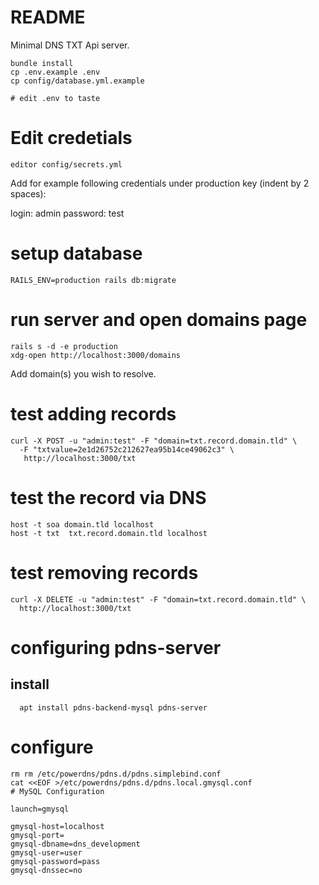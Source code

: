 # README

Minimal DNS TXT Api server.

```
bundle install
cp .env.example .env
cp config/database.yml.example

# edit .env to taste
```


# Edit credetials

```
editor config/secrets.yml
```

Add for example following credentials under production key (indent by 2 spaces):

  login: admin
  password: test

# setup database

```
RAILS_ENV=production rails db:migrate
```

# run server and open domains page

```
rails s -d -e production
xdg-open http://localhost:3000/domains
```

Add domain(s) you wish to resolve.



# test adding records

```
curl -X POST -u "admin:test" -F "domain=txt.record.domain.tld" \
  -F "txtvalue=2e1d26752c212627ea95b14ce49062c3" \
   http://localhost:3000/txt
```


# test the record via DNS

```
host -t soa domain.tld localhost
host -t txt  txt.record.domain.tld localhost
```

# test removing records

```
curl -X DELETE -u "admin:test" -F "domain=txt.record.domain.tld" \
  http://localhost:3000/txt
```

# configuring pdns-server

## install

```
  apt install pdns-backend-mysql pdns-server
```

# configure

```
rm rm /etc/powerdns/pdns.d/pdns.simplebind.conf
cat <<EOF >/etc/powerdns/pdns.d/pdns.local.gmysql.conf
# MySQL Configuration

launch=gmysql

gmysql-host=localhost
gmysql-port=
gmysql-dbname=dns_development
gmysql-user=user
gmysql-password=pass
gmysql-dnssec=no
```


